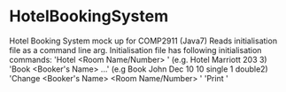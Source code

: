 # HotelBookingSystem
Hotel Booking System mock up for COMP2911
(Java7)
Reads initialisation file as a command line arg.
Initialisation file has following initialisation commands:
'Hotel <Hotel Name> <Room Name/Number> <Room Type>' (e.g. Hotel Marriott 203 3)
'Book <Booker's Name> <Date> <Duration> <Room Type> <Quantity> ...' (e.g Book John Dec 10 10 single 1 double2)
'Change <Booker's Name> <Room Name/Number> <Old Date> <New Date> <Room Type>'
'Print <Hotel Name>'
